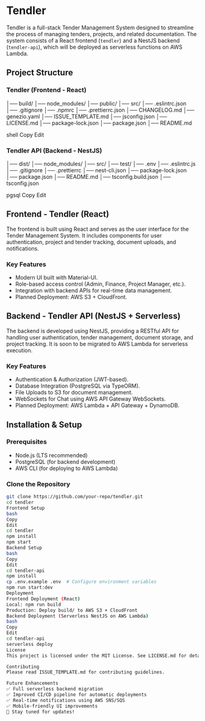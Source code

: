 # Tendler

Tendler is a full-stack Tender Management System designed to streamline the process of managing tenders, projects, and related documentation. The system consists of a React frontend (`tendler`) and a NestJS backend (`tendler-api`), which will be deployed as serverless functions on AWS Lambda.

## Project Structure

### Tendler (Frontend - React)

│── build/ │── node_modules/ │── public/ │── src/ │── .eslintrc.json │── .gitignore │── .npmrc │── .prettierrc.json │── CHANGELOG.md │── genezio.yaml │── ISSUE_TEMPLATE.md │── jsconfig.json │── LICENSE.md │── package-lock.json │── package.json │── README.md

shell
Copy
Edit

### Tendler API (Backend - NestJS)

│── dist/ │── node_modules/ │── src/ │── test/ │── .env │── .eslintrc.js │── .gitignore │── .prettierrc │── nest-cli.json │── package-lock.json │── package.json │── README.md │── tsconfig.build.json │── tsconfig.json

pgsql
Copy
Edit

## Frontend - Tendler (React)

The frontend is built using React and serves as the user interface for the Tender Management System. It includes components for user authentication, project and tender tracking, document uploads, and notifications.

### Key Features

- Modern UI built with Material-UI.
- Role-based access control (Admin, Finance, Project Manager, etc.).
- Integration with backend APIs for real-time data management.
- Planned Deployment: AWS S3 + CloudFront.

## Backend - Tendler API (NestJS + Serverless)

The backend is developed using NestJS, providing a RESTful API for handling user authentication, tender management, document storage, and project tracking. It is soon to be migrated to AWS Lambda for serverless execution.

### Key Features

- Authentication & Authorization (JWT-based).
- Database Integration (PostgreSQL via TypeORM).
- File Uploads to S3 for document management.
- WebSockets for Chat using AWS API Gateway WebSockets.
- Planned Deployment: AWS Lambda + API Gateway + DynamoDB.

## Installation & Setup

### Prerequisites

- Node.js (LTS recommended)
- PostgreSQL (for backend development)
- AWS CLI (for deploying to AWS Lambda)

### Clone the Repository

```bash
git clone https://github.com/your-repo/tendler.git
cd tendler
Frontend Setup
bash
Copy
Edit
cd tendler
npm install
npm start
Backend Setup
bash
Copy
Edit
cd tendler-api
npm install
cp .env.example .env  # Configure environment variables
npm run start:dev
Deployment
Frontend Deployment (React)
Local: npm run build
Production: Deploy build/ to AWS S3 + CloudFront
Backend Deployment (Serverless NestJS on AWS Lambda)
bash
Copy
Edit
cd tendler-api
serverless deploy
License
This project is licensed under the MIT License. See LICENSE.md for details.

Contributing
Please read ISSUE_TEMPLATE.md for contributing guidelines.

Future Enhancements
✅ Full serverless backend migration
✅ Improved CI/CD pipeline for automatic deployments
✅ Real-time notifications using AWS SNS/SQS
✅ Mobile-friendly UI improvements
🚀 Stay tuned for updates!